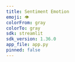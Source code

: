 ```yaml
---
title: Sentiment Emotion
emoji: 👁
colorFrom: gray
colorTo: gray
sdk: streamlit
sdk_version: 1.36.0
app_file: app.py
pinned: false
---
```

